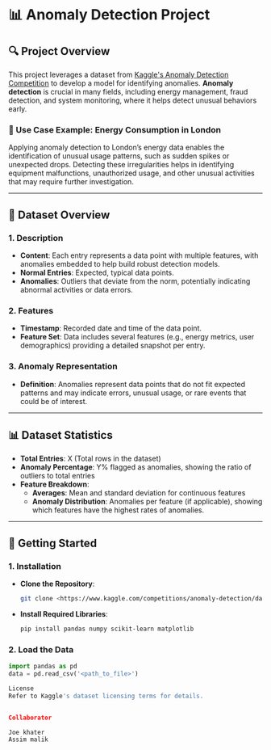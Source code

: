# 📊 Anomaly Detection Project

## 🔍 Project Overview

This project leverages a dataset from [Kaggle's Anomaly Detection Competition](https://www.kaggle.com/competitions/anomaly-detection/data?select=Submission.csv) to develop a model for identifying anomalies. **Anomaly detection** is crucial in many fields, including energy management, fraud detection, and system monitoring, where it helps detect unusual behaviors early.

### 🎯 Use Case Example: Energy Consumption in London
Applying anomaly detection to London’s energy data enables the identification of unusual usage patterns, such as sudden spikes or unexpected drops. Detecting these irregularities helps in identifying equipment malfunctions, unauthorized usage, and other unusual activities that may require further investigation.

---

## 📂 Dataset Overview

### 1. **Description**
   - **Content**: Each entry represents a data point with multiple features, with anomalies embedded to help build robust detection models.
   - **Normal Entries**: Expected, typical data points.
   - **Anomalies**: Outliers that deviate from the norm, potentially indicating abnormal activities or data errors.

### 2. **Features**
   - **Timestamp**: Recorded date and time of the data point.
   - **Feature Set**: Data includes several features (e.g., energy metrics, user demographics) providing a detailed snapshot per entry.

### 3. **Anomaly Representation**
   - **Definition**: Anomalies represent data points that do not fit expected patterns and may indicate errors, unusual usage, or rare events that could be of interest.

---

## 📊 Dataset Statistics

- **Total Entries**: X (Total rows in the dataset)
- **Anomaly Percentage**: Y% flagged as anomalies, showing the ratio of outliers to total entries
- **Feature Breakdown**:
  - **Averages**: Mean and standard deviation for continuous features
  - **Anomaly Distribution**: Anomalies per feature (if applicable), showing which features have the highest rates of anomalies.

---

## 🚀 Getting Started

### 1. **Installation**
   - **Clone the Repository**:
     ```bash
     git clone <https://www.kaggle.com/competitions/anomaly-detection/data?select=Submission.csv>
     ```
   - **Install Required Libraries**:
     ```bash
     pip install pandas numpy scikit-learn matplotlib
     ```

### 2. **Load the Data**
   ```python
   import pandas as pd
   data = pd.read_csv('<path_to_file>')

License
Refer to Kaggle's dataset licensing terms for details.  


Collaborator 

Joe khater
Assim malik
